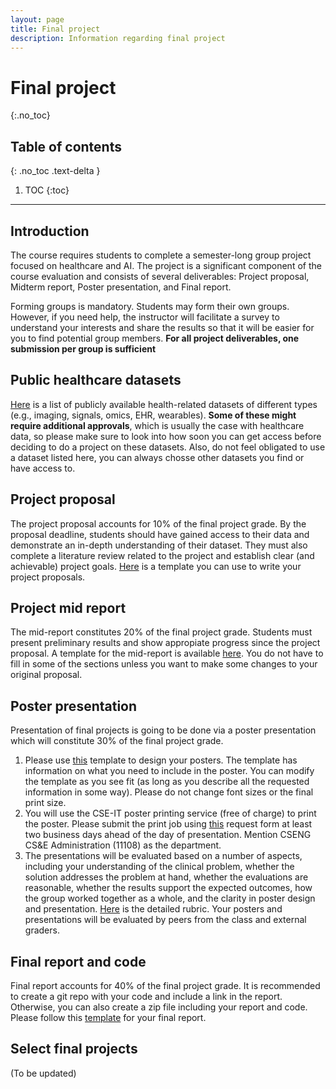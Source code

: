 ```yaml
---
layout: page
title: Final project
description: Information regarding final project
---
```


# Final project
{:.no_toc}

## Table of contents
{: .no_toc .text-delta }

1. TOC
{:toc}

---
## Introduction

The course requires students to complete a semester-long group project focused on healthcare and AI. The project is a significant component of the course evaluation and consists of several deliverables: Project proposal, Midterm report, Poster presentation, and Final report.

Forming groups is mandatory. Students may form their own groups. However, if you need help, the instructor will facilitate a survey to understand your interests and share the results so that it will be easier for you to find potential group members. **For all project deliverables, one submission per group is sufficient** 

## Public healthcare datasets

[Here](https://docs.google.com/document/d/1DSlLnt318xdyVZ4c2RTAItvBvmpQwkCuENh0SkGzD8I/edit) is a list of publicly available health-related datasets of different types (e.g., imaging, signals, omics, EHR, wearables).  **Some of these might require additional approvals**, which is usually the case with healthcare data, so please make sure to look into how soon you can get access before deciding to do a project on these datasets. Also, do not feel obligated to use a dataset listed here, you can always chosse other datasets you find or have access to.


## Project proposal 
The project proposal accounts for 10% of the final project grade. By the proposal deadline, students should have gained access to their data and demonstrate an in-depth understanding of their dataset. They must also complete a literature review related to the project and establish clear (and achievable) project goals. [Here](https://z.umn.edu/ml4h_project_proposal_template) is a template you can use to write your project proposals.

## Project mid report 
The mid-report constitutes 20% of the final project grade. Students must present preliminary results and show appropiate progress since the project proposal. A template for the mid-report is available [here](https://docs.google.com/document/d/1YFDiMMquKg6-svfs-tDUWPIeW7SNw2Sg0tt9KMfeetM/edit). You do not have to fill in some of the sections unless you want to make some changes to your original proposal.

## Poster presentation
Presentation of final projects is going to be done via a poster presentation which will constitute 30% of the final project grade. 
1. Please use [this](https://docs.google.com/presentation/d/1BjLnkmEeBLMDWiMWVbwjIQRmmoczuWCS/edit#slide=id.p2) template to design your posters. The template has information on what you need to include in the poster. You can modify the template as you see fit (as long as you describe all the requested information in some way). Please do not change font sizes or the final print size.
2. You will use the CSE-IT poster printing service (free of charge) to print the poster. Please submit the print job using [this](https://tdx.umn.edu/TDClient/31/Portal/Requests/TicketRequests/NewForm?ID=eEBbAJFCJqw_&RequestorType=Service) request form at least two business days ahead of the day of presentation. Mention CSENG CS&E Administration (11108) as the department. 
3. The presentations will be evaluated based on a number of aspects, including your understanding of the clinical problem, whether the solution addresses the problem at hand, whether the evaluations are reasonable, whether the results support the expected outcomes, how the group worked together as a whole, and the clarity in poster design and presentation. [Here](https://docs.google.com/document/d/1ruRTf9SO3S-ZnRKmg_b7MFKZbJwVoQNF-FOBtJxNnqM/edit) is the detailed rubric. Your posters and presentations will be evaluated by peers from the class and external graders.

 

## Final report and code
Final report accounts for 40% of the final project grade. It is recommended to create a git repo with your code and include a link in the report. Otherwise, you can also create a zip file including your report and code. Please follow this [template](https://docs.google.com/document/d/1Q38N_rB7ki4oCeSSQ6khWJ2HPonrqKg8oAHUl14dDCI/edit) for your final report. 



## Select final projects

(To be updated)
